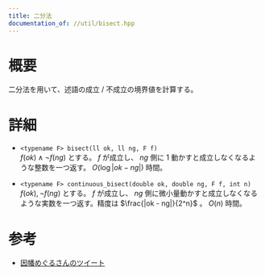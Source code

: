 ```yaml
---
title: 二分法
documentation_of: //util/bisect.hpp
---
```


# 概要
二分法を用いて、述語の成立 / 不成立の境界値を計算する。

# 詳細
- `<typename F> bisect(ll ok, ll ng, F f)`  
    $f(ok)\land \lnot f(ng)$ とする。 $f$ が成立し、 $ng$ 側に $1$ 動かすと成立しなくなるような整数を一つ返す。 $O(\log |ok - ng|)$ 時間。

- `<typename F> continuous_bisect(double ok, double ng, F f, int n)`  
    $f(ok), \lnot f(ng)$ とする。 $f$ が成立し、 $ng$ 側に微小量動かすと成立しなくなるような実数を一つ返す。精度は $\frac{|ok - ng|}{2^n}$ 。 $O(n)$ 時間。

# 参考
- [因幡めぐるさんのツイート](https://twitter.com/meguru_comp/status/697008509376835584)